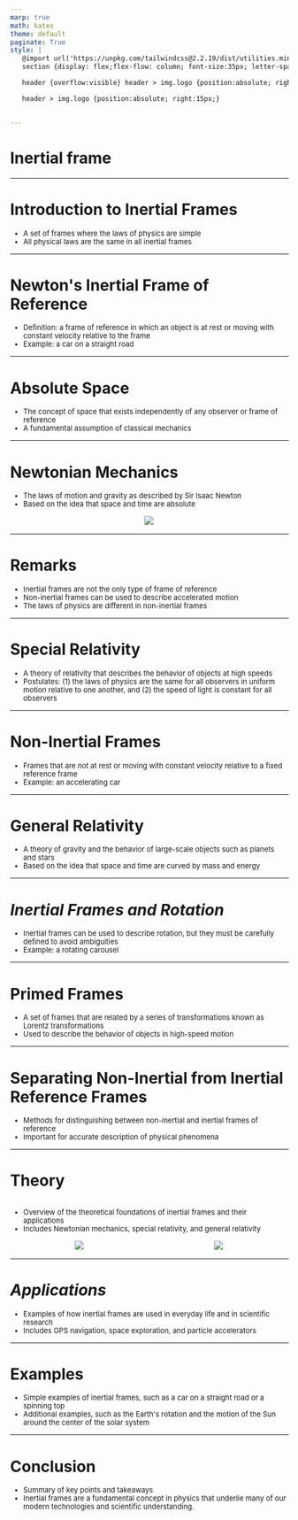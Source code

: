 ```yaml
---
marp: true
math: katex
theme: default
paginate: True
style: |
   @import url('https://unpkg.com/tailwindcss@2.2.19/dist/utilities.min.css');
   section {display: flex;flex-flow: column; font-size:35px; letter-spacing:1.4px;}

   header {overflow:visible} header > img.logo {position:absolute; right:15px;}

   header > img.logo {position:absolute; right:15px;}


---
```

<!-- backgroundColor: #838190 -->
<!-- _class: lead -->

 # Inertial frame

---
<style scoped>p,li {font-size:0.92em}</style>

 # Introduction to Inertial Frames

- A set of frames where the laws of physics are simple
- All physical laws are the same in all inertial frames

---
<style scoped>p,li {font-size:0.92em}</style>

 # Newton's Inertial Frame of Reference
- Definition: a frame of reference in which an object is at rest or moving with constant velocity relative to the frame
- Example: a car on a straight road


---
<style scoped>p,li {font-size:0.92em}</style>

 # Absolute Space

- The concept of space that exists independently of any observer or frame of reference
- A fundamental assumption of classical mechanics

---
<style scoped>p,li {font-size:0.88em}</style>

 # **Newtonian Mechanics**
- The laws of motion and gravity as described by Sir Isaac Newton
- Based on the idea that space and time are absolute
<div style="display: flex; flex: 1 1 auto; flex-flow: row; min-height: 0"><div style="display: flex; flex: 1 1 auto; justify-content: center;min-height:0;min-width:0; margin-bottom:0.1em;;margin-right:0.15em">
<img style='object-fit: contain; max-height:100%; max-width:100%; background-color: rgba(0,0,0,0);' src='https://upload.wikimedia.org/wikipedia/commons/thumb/c/cb/Inertial_frames.svg/250px-Inertial_frames.svg.png'/>
</div>
</div>


---
<style scoped>p,li {font-size:0.88em}</style>

 # Remarks

- Inertial frames are not the only type of frame of reference
- Non-inertial frames can be used to describe accelerated motion
- The laws of physics are different in non-inertial frames

---
<style scoped>p,li {font-size:0.92em}</style>

 # Special Relativity

- A theory of relativity that describes the behavior of objects at high speeds
- Postulates: (1) the laws of physics are the same for all observers in uniform motion relative to one another, and (2) the speed of light is constant for all observers

---
<style scoped>p,li {font-size:0.92em}</style>

 # **Non-Inertial Frames**

- Frames that are not at rest or moving with constant velocity relative to a fixed reference frame
- Example: an accelerating car

---
<style scoped>p,li {font-size:0.92em}</style>

 # General Relativity
- A theory of gravity and the behavior of large-scale objects such as planets and stars
- Based on the idea that space and time are curved by mass and energy


---
<style scoped>p,li {font-size:0.92em}</style>

 # _Inertial Frames and Rotation_

- Inertial frames can be used to describe rotation, but they must be carefully defined to avoid ambiguities
- Example: a rotating carousel

---
<style scoped>p,li {font-size:0.92em}</style>

 # Primed Frames
- A set of frames that are related by a series of transformations known as Lorentz transformations
- Used to describe the behavior of objects in high-speed motion


---
<style scoped>p,li {font-size:0.92em}</style>

 # **Separating Non-Inertial from Inertial Reference Frames**

- Methods for distinguishing between non-inertial and inertial frames of reference
- Important for accurate description of physical phenomena

---
<style scoped>p,li {font-size:0.84em}</style>

 # Theory
<div style='flex:1 1 auto; min-height:0;' class="grid grid-cols-8 gap-4">
<div style='display:flex; flex-flow:column; min-height:0;' class="col-span-4">

- Overview of the theoretical foundations of inertial frames and their applications
- Includes Newtonian mechanics, special relativity, and general relativity
</div>

<div style='display:flex; flex-flow:column; min-height:0;' class="col-span-4">

<div style="display: flex; flex: 1 1 auto; flex-flow: row; min-height: 0"><div style="display: flex; flex: 1 1 auto; justify-content: center;min-height:0;min-width:0; margin-bottom:0.1em;;margin-right:0.15em">
<img style='object-fit: contain; max-height:100%; max-width:100%; background-color: rgba(0,0,0,0);' src='https://upload.wikimedia.org/wikipedia/commons/thumb/f/f0/Rotating_spheres.svg/180px-Rotating_spheres.svg.png'/>
</div>
<div style="display: flex; flex: 1 1 auto; justify-content: center;min-height:0;min-width:0; margin-bottom:0.1em;;margin-right:0.15em">
<img style='object-fit: contain; max-height:100%; max-width:100%; background-color: rgba(0,0,0,0);' src='https://upload.wikimedia.org/wikipedia/commons/thumb/0/0e/Rotating-sphere_forces.svg/220px-Rotating-sphere_forces.svg.png'/>
</div>
</div>

</div>

</div>


---
<style scoped>p,li {font-size:0.92em}</style>

 # _Applications_
- Examples of how inertial frames are used in everyday life and in scientific research
- Includes GPS navigation, space exploration, and particle accelerators


---
<style scoped>p,li {font-size:0.92em}</style>

 # Examples
- Simple examples of inertial frames, such as a car on a straight road or a spinning top
- Additional examples, such as the Earth's rotation and the motion of the Sun around the center of the solar system


---
<style scoped>p,li {font-size:0.92em}</style>

 # Conclusion

- Summary of key points and takeaways
- Inertial frames are a fundamental concept in physics that underlie many of our modern technologies and scientific understanding.